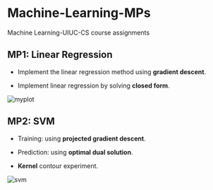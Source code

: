 # Machine-Learning-MPs
Machine Learning-UIUC-CS course assignments

## MP1: Linear Regression
 *  Implement the linear regression method using **gradient descent**.

 *  Implement linear regression by solving **closed form**.

![myplot](https://github.com/QiLong25/Machine-Learning-MPs/assets/143149589/3ec338aa-7e25-40fb-a42d-3e05aa7924bc)

## MP2: SVM
  * Training: using **projected gradient descent**.

  * Prediction: using **optimal dual solution**.

  * **Kernel** contour experiment.

![svm](https://github.com/QiLong25/Machine-Learning-MPs/assets/143149589/f5d37077-9393-4b27-8ce1-06f2ef45da66)




